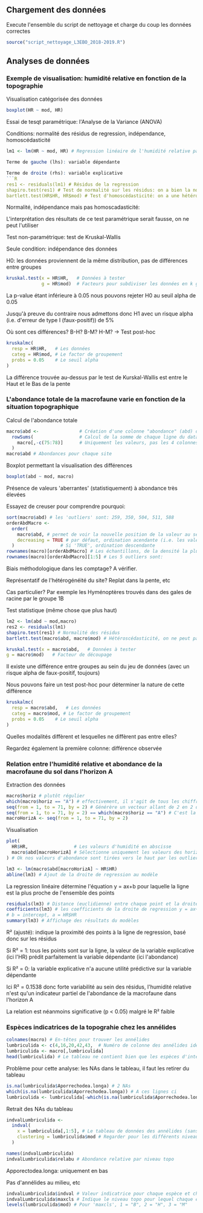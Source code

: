 ## Chargement des données

Execute l'ensemble du script de nettoyage et charge du coup les données correctes
```R
source("script_nettoyage_L3EBO_2018-2019.R")
```
## Analyses de données 

### Exemple de visualisation: humidité relative en fonction de la topographie

Visualisation catégorisée des données
```R
boxplot(HR ~ mod, HR)
```
Essai de tesqt paramétrique: l'Analyse de la Variance (ANOVA)

Conditions: normalité des résidus de regression, indépendance, homoscédasticité
```R
lm1 <- lm(HR ~ mod, HR) # Regression linéaire de l'humidité relative par la topographie ```

Terme de gauche (lhs): variable dépendante

Terme de droite (rhs): variable explicative
```R
res1 <- residuals(lm1) # Résidus de la regression
shapiro.test(res1) # Test de normalité sur les résidus: on a bien la normalité
bartlett.test(HR$HR, HR$mod) # Test d'homoscédasticité: on a une hétéroscédasticité
```

Normalité, indépendance mais pas homoscadasticité: 

L'interprétation des résultats de ce test paramétrique serait fausse, on ne peut l'utiliser

Test non-paramétrique: test de Kruskal-Wallis

Seule condition: indépendance des données

H0: les données proviennent de la même distribution, pas de différences entre groupes
```R
kruskal.test(x = HR$HR,   # Données à tester
             g = HR$mod)  # Facteurs pour subdiviser les données en k groupes dont on                   # compare les distributions
```
La p-value étant inférieure à 0.05 nous pouvons rejeter H0 au seuil alpha de 0.05

Jusqu'à preuve du contraire nous admettons donc H1 avec un risque alpha (i.e. d'erreur de type I (faux-positif)) de 5%

Où sont ces différences? B-H? B-M? H-M? -> Test post-hoc
```R
kruskalmc(
  resp = HR$HR,   # Les données
  categ = HR$mod, # Le factor de groupement
  probs = 0.05    # Le seuil alpha
)
```
La différence trouvée au-dessus par le test de Kurskal-Wallis est entre le Haut et le Bas de la pente


### L'abondance totale de la macrofaune varie en fonction de la situation topographique

Calcul de l'abondance totale
```R
macro$abd <-               # Création d'une colonne "abondance" (abd) dans 'macro'
  rowSums(                 # Calcul de la somme de chaque ligne du data.frame fourni
    macro[,-c(75:78)]      # Uniquement les valeurs, pas les 4 colonnes de facteurs
  )
macro$abd # Abondances pour chaque site
```
Boxplot permettant la visualisation des différences
```R
boxplot(abd ~ mod, macro)
```
Présence de valeurs 'aberrantes' (statistiquement) à abondance très élevées

Essayez de creuser pour comprendre pourquoi:
```R
sort(macro$abd) # les 'outliers' sont: 259, 350, 504, 511, 588
orderAbdMacro <-
  order(
    macro$abd, # permet de voir la nouvelle position de la valeur au sein du vecteur après "sort"
    decreasing = TRUE # par défaut, ordination acendante (i.e. les valeurs les plus élevées à la fin)
  )                 # Si 'TRUE', ordination descendante
rownames(macro)[orderAbdMacro] # Les échantillons, de la densité la plus importante à la plus faible
rownames(macro)[orderAbdMacro][1:5] # Les 5 outliers sont:
```
Biais méthodologique dans les comptage? A vérifier.

Représentatif de l'hétérogénéité du site? Replat dans la pente, etc

Cas particulier? Par exemple les Hyménoptères trouvés dans des gales de racine par le groupe 1B

Test statistique (même chose que plus haut)
```R
lm2 <- lm(abd ~ mod,macro)
res2 <- residuals(lm1)
shapiro.test(res1) # Normalité des résidus
bartlett.test(macro$abd, macro$mod) # Hétéroscédasticité, on ne peut pas faire d'ANOVA

kruskal.test(x = macro$abd,   # Données à tester
g = macro$mod)   # Facteur de découpage
```

Il existe une différence entre groupes au sein du jeu de données (avec un risque alpha de faux-positif, toujours)

Nous pouvons faire un test post-hoc pour déterminer la nature de cette différence
```R
kruskalmc(
  resp = macro$abd,   # Les données
  categ = macro$mod, # Le factor de groupement
  probs = 0.05    # Le seuil alpha
)
```
Quelles modalités diffèrent et lesquelles ne diffèrent pas entre elles?

Regardez également la première colonne: différence observée



### Relation entre l'humidité relative et abondance de la macrofaune du sol dans l'horizon A

Extraction des données

```R
macro$horiz # plutôt régulier
which(macro$horiz == "A") # effectivement, il s'agit de tous les chiffres impairs
seq(from = 1, to = 71, by = 2) # Générère un vecteur allant de 2 en 2 de 1 à 71
seq(from = 1, to = 71, by = 2) == which(macro$horiz == "A") # C'est la même chose!
macroHorizA <- seq(from = 1, to = 71, by = 2)
```
Visualisation

```R
plot(
  HR$HR,                 # Les valeurs d'humidité en abscisse
  macro$abd[macroHorizA] # Sélectionne uniquement les valeurs des horizons A pour l'ordonnée
) # Ok nos valeurs d'abondance sont tirées vers le haut par les outliers, il faut essayer d'expliquer ces valeurs très élevées

lm3 <- lm(macro$abd[macroHorizA] ~ HR$HR)
abline(lm3) # Ajout de la droite de regression au modèle
```

La regression linéaire détermine l'équation y = ax+b pour laquelle la ligne est la plus proche de l'ensemble des points

```R
residuals(lm3) # Distance (euclidienne) entre chaque point et la droite de regression
coefficients(lm3) # les coefficients de la droite de regression y = ax+b
# b = intercept, a = HR$HR
summary(lm3) # Affichage des résultats du modèles
```
R² (ajusté): indique la proximité des points à la ligne de regression, basé donc sur les résidus

Si R² = 1: tous les points sont sur la ligne, la valeur de la variable explicative (ici l'HR) prédit parfaitement la variable dépendante (ici l'abondance)

Si R² = 0: la variable explicative n'a aucune utilité prédictive sur la variable dépendante

Ici R² = 0.1538 donc forte variabilité au sein des résidus, l'humidité relative n'est qu'un  indicateur partiel de l'abondance de la macrofaune dans l'horizon A

La relation est néanmoins significative (p < 0.05) malgré le R² faible



### Espèces indicatrices de la topograhie chez les annélides

```R
colnames(macro) # En-têtes pour trouver les annélides
lumbriculida <- c(4,16,20,42,43,  # Numéro de colonne des annélides identifiés à l'espèce 76 # Et la topographie
lumbriculida <- macro[,lumbriculida]
head(lumbriculida) # Le tableau ne contient bien que les espèces d'intérêt
```
Problème pour cette analyse: les NAs dans le tableau, il faut les retirer du tableau
```R
is.na(lumbriculida$Aporrechodea.longa) # 2 NAs
which(is.na(lumbriculida$Aporrechodea.longa)) # A ces lignes ci
lumbriculida <- lumbriculida[-which(is.na(lumbriculida$Aporrechodea.longa)),] 
```
Retrait des NAs du tableau

```R
indvalLumbriculida <-
  indval(
    x = lumbriculida[,1:5], # Le tableau de données des annélides (sans la topographie)
    clustering = lumbriculida$mod # Regarder pour les différents niveaux topographiques
  )

names(indvalLumbriculida)
indvalLumbriculida$relabu # Abondance relative par niveau topo
```
Apporectodea.longa: uniquement en bas

Pas d'annélides au milieu, etc

```R
indvalLumbriculida$indval # Valeur indicatrice pour chaque espèce et chaque niveau topo
indvalLumbriculida$maxcls # Indique le niveau topo pour lequel chaque espèce a la meilleure valeur indicatrice
levels(lumbriculida$mod) # Pour 'maxcls', 1 = "B", 2 = "H", 3 = "M"
```